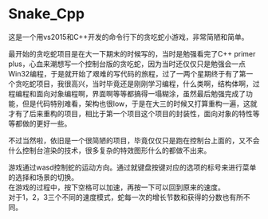 # Snake_Cpp
这是一个用vs2015和C++开发的命令行下的贪吃蛇小游戏，非常简陋和简单。

最开始的贪吃蛇项目是在大一下期末的时候写的，当时是勉强看完了C++ primer plus，心血来潮想写一个控制台版的贪吃蛇，因为当时还仅仅只是勉强会一点Win32编程，于是就开始了艰难的写代码的旅程，过了一两个星期终于有了第一个贪吃蛇项目，我很高兴，当时毕竟还是刚刚学习编程，什么类啊，结构体啊，过程编程和面向对象编程啊，界面啊等等都搞得一塌糊涂，虽然最后勉强完成了功能，但是代码特别难看，架构也很low，于是在大三的时候又打算重构一遍，这就才有了后来重构的项目，相比于第一个项目这个项目的封装性，面向对象的特性等等都做的更好一些。  

不过当然啦，依旧是一个很简陋的项目，毕竟仅仅只是跑在控制台上面的，又不会什么控制台渲染的技术，很多复杂的特效图形什么的都做不出来。

游戏通过wasd控制蛇的运动方向。通过就键盘按键对应的选项的标号来进行菜单的选择和场景的切换。  
在游戏的过程中，按下空格可以加速，再按一下可以回到原来的速度。  
对于1，2，3三个不同的速度模式，蛇每一次的增长节数和获得的分数也有所不同。
